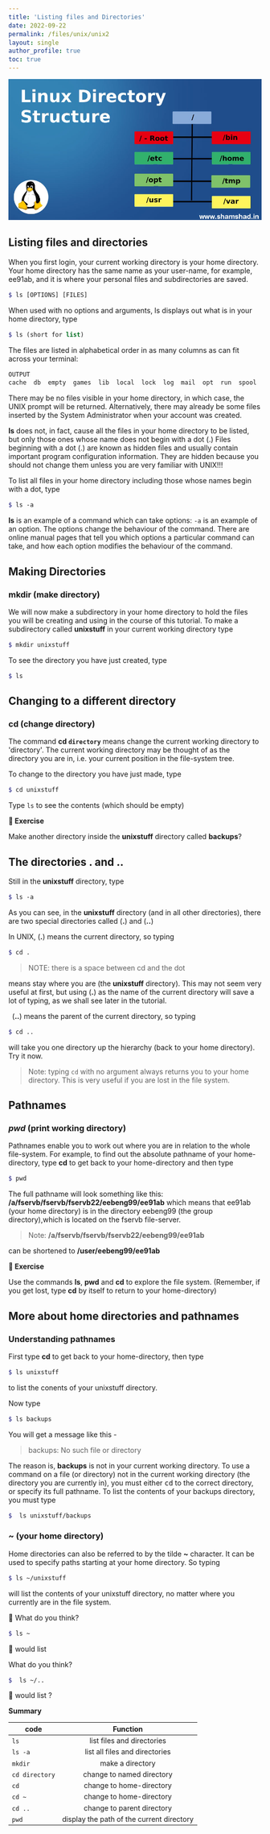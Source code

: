 ```yaml
---
title: 'Listing files and Directories'
date: 2022-09-22
permalink: /files/unix/unix2
layout: single
author_profile: true
toc: true
---
```

 ![Unix files sytem](/images/unix/Linux-Directory-Structure1.webp)

## Listing files and directories
When you first login, your current working directory is your home directory. Your home directory has the same name as your user-name, for example, ee91ab, and it is where your personal files and subdirectories are saved.

```scss
$ ls [OPTIONS] [FILES]
```
When used with no options and arguments, ls displays out what is in your home directory, type 

```scss
$ ls (short for list)
```
The files are listed in alphabetical order in as many columns as can fit across your terminal:
```scss
OUTPUT
cache  db  empty  games  lib  local  lock  log  mail  opt  run  spool  tmp
``` 
There may be no files visible in your home directory, in which case, the UNIX prompt will be returned. Alternatively, there may already be some files inserted by the System Administrator when your account was created.

**ls** does not, in fact, cause all the files in your home directory to be listed, but only those ones whose name does not begin with a dot (.) Files beginning with a dot (.) are known as hidden files and usually contain important program configuration information. They are hidden because you should not change them unless you are very familiar with UNIX!!!

To list all files in your home directory including those whose names begin  with a dot, type
```scss
$ ls -a
```
**ls** is an example of a command which can take options: `-a` is an example of an option. The options change the behaviour of the command. There are online manual pages that tell you which options a particular command  can take, and how each option modifies the behaviour of the command.

##  Making Directories 

### mkdir (make directory) 

We will now make a subdirectory in your home directory to hold the files you will be creating and using in the course of this tutorial. To make a subdirectory called **unixstuff** in your current working directory type

```scss
$ mkdir unixstuff 
```
To see the directory you have just created, type 
```scss
$ ls
```
## Changing to a different directory&nbsp;
### cd (change directory)
The command **cd `directory`** means change the current working directory to 'directory'. The current working directory may be thought of as the directory you are in, i.e. your current position in the file-system tree.

To change to the directory you have just made, type
```scss
$ cd unixstuff 
```
Type `ls` to see the contents (which should be empty)

<b>:loudspeaker: Exercise </b>

Make another directory inside the **unixstuff** directory called 
  **backups**?

## The directories . and ..
 Still in the **unixstuff** directory, type

```scss
$ ls -a
```
As you can see, in the **unixstuff** directory (and in all other directories), there are two special directories called (**.**) and (**..**)

In UNIX, (**.**) means the current directory, so typing 
```scss
$ cd .
```
> NOTE: there is a space between cd and the dot

means stay where you are (the **unixstuff** directory). 
This may not seem very useful at first, but using (**.**) as the name of the current directory will save a lot of typing, as we shall see later in the tutorial.

<b>&nbsp;</b>
 (**..**) means the parent of the current directory, so typing 

 ```scss
$ cd ..
```
will take you one directory up the hierarchy (back to your home directory). Try it now.
> Note: typing `cd` with no argument always returns you to your home directory. This is very useful if you are lost in the file system.

## Pathnames
### *pwd* (print working directory)
Pathnames enable you to work out where you are in relation to the whole file-system. For example, to find out the absolute pathname of your home-directory, type **cd** to get back to your home-directory and then type

```scss
$ pwd 
```
The full pathname will look something like this:
**/a/fservb/fservb/fservb22/eebeng99/ee91ab**
which means that ee91ab (your home directory) is in the directory eebeng99 (the group directory),which is located on the fservb file-server.
> Note: **/a/fservb/fservb/fservb22/eebeng99/ee91ab**

can be shortened to 
**/user/eebeng99/ee91ab**

<b>:loudspeaker: Exercise</b>

Use the commands **ls**, **pwd** and **cd** to explore the file system.
(Remember, if you get lost, type **cd** by itself to return to your home-directory)

## More about home directories and pathnames

### Understanding pathnames

First type **cd** to get back to your home-directory, then type

```scss
$ ls unixstuff
```
to list the conents of your unixstuff directory.

Now type 

```scss
$ ls backups
```
You will get a message like this -
> backups: No such file or directory 

The reason is, **backups** is not in your current working directory. To use a command on a file (or directory) not in the current working directory (the directory you are currently in), you must either <samp>cd</samp> to the correct directory, or specify its full pathname. To list the contents of your backups directory, you must type 

```scss
$  ls unixstuff/backups 
```

### ~ (your home directory)

Home directories can also be referred to by the tilde **~** character. It can be used to specify paths starting at your home directory. So typing

```scss
$ ls ~/unixstuff
```
 will list the contents of your unixstuff directory, no matter where you currently are in the file system.

:loudspeaker: What do you think?

```scss
$ ls ~
```
:loudspeaker: would list

What do you think?

```scss
$  ls ~/..
``` 
:loudspeaker: would list ?

<b>Summary </b>

| code           | Function                                       |                                             
| ------------- |:------------------------------------------:     |
| ` ls `    |list files and directories                    |
| ` ls -a `    | list all files and directories               |
| ` mkdir `    | make a directory                             |
| ` cd directory ` | change to named directory                    |
| ` cd `    | change to home-directory                     |
| ` cd ~ `    | change to home-directory                     |
| ` cd .. `    | change to parent directory                   |
| ` pwd `    | display the path of the current directory    |      

